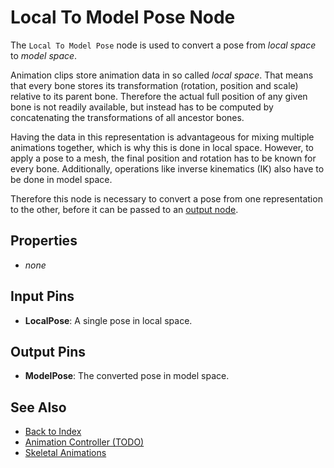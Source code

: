 # Local To Model Pose Node

The `Local To Model Pose` node is used to convert a pose from *local space* to *model space*.

Animation clips store animation data in so called *local space*. That means that every bone stores its transformation (rotation, position and scale) relative to its parent bone. Therefore the actual full position of any given bone is not readily available, but instead has to be computed by concatenating the transformations of all ancestor bones.

Having the data in this representation is advantageous for mixing multiple animations together, which is why this is done in local space. However, to apply a pose to a mesh, the final position and rotation has to be known for every bone. Additionally, operations like inverse kinematics (IK) also have to be done in model space.

Therefore this node is necessary to convert a pose from one representation to the other, before it can be passed to an [output node](anim-nodes-output.md).

## Properties

* *none*

## Input Pins

* **LocalPose**: A single pose in local space.

## Output Pins

* **ModelPose**: The converted pose in model space.

## See Also

* [Back to Index](../../../index.md)
* [Animation Controller (TODO)](animation-controller-overview.md)
* [Skeletal Animations](../skeletal-animation-overview.md)
